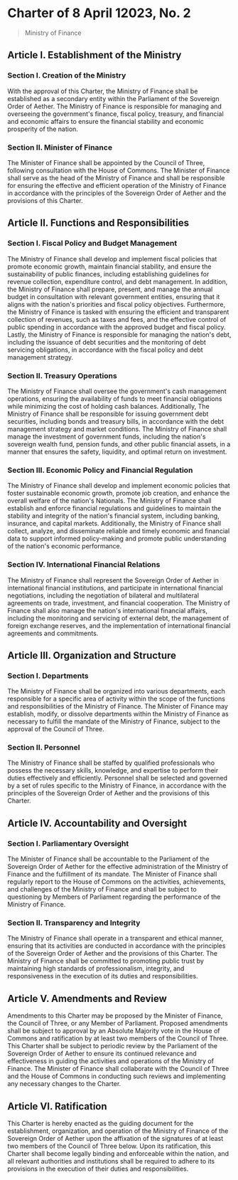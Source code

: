 # Charter of 8 April 12023, No. 2
> Ministry of Finance

## Article I. Establishment of the Ministry

### Section I. Creation of the Ministry
With the approval of this Charter, the Ministry of Finance shall be established as a secondary entity within the Parliament of the Sovereign Order of Aether. The Ministry of Finance is responsible for managing and overseeing the government's finance, fiscal policy, treasury, and financial and economic affairs to ensure the financial stability and economic prosperity of the nation.

### Section II. Minister of Finance
The Minister of Finance shall be appointed by the Council of Three, following consultation with the House of Commons. The Minister of Finance shall serve as the head of the Ministry of Finance and shall be responsible for ensuring the effective and efficient operation of the Ministry of Finance in accordance with the principles of the Sovereign Order of Aether and the provisions of this Charter.

## Article II. Functions and Responsibilities

### Section I. Fiscal Policy and Budget Management
The Ministry of Finance shall develop and implement fiscal policies that promote economic growth, maintain financial stability, and ensure the sustainability of public finances, including establishing guidelines for revenue collection, expenditure control, and debt management. In addition, the Ministry of Finance shall prepare, present, and manage the annual budget in consultation with relevant government entities, ensuring that it aligns with the nation's priorities and fiscal policy objectives. Furthermore, the Ministry of Finance is tasked with ensuring the efficient and transparent collection of revenues, such as taxes and fees, and the effective control of public spending in accordance with the approved budget and fiscal policy. Lastly, the Ministry of Finance is responsible for managing the nation's debt, including the issuance of debt securities and the monitoring of debt servicing obligations, in accordance with the fiscal policy and debt management strategy.

### Section II. Treasury Operations
The Ministry of Finance shall oversee the government's cash management operations, ensuring the availability of funds to meet financial obligations while minimizing the cost of holding cash balances. Additionally, The Ministry of Finance shall be responsible for issuing government debt securities, including bonds and treasury bills, in accordance with the debt management strategy and market conditions. The Ministry of Finance shall manage the investment of government funds, including the nation's sovereign wealth fund, pension funds, and other public financial assets, in a manner that ensures the safety, liquidity, and optimal return on investment.

### Section III. Economic Policy and Financial Regulation
The Ministry of Finance shall develop and implement economic policies that foster sustainable economic growth, promote job creation, and enhance the overall welfare of the nation's Nationals. The Ministry of Finance shall establish and enforce financial regulations and guidelines to maintain the stability and integrity of the nation's financial system, including banking, insurance, and capital markets. Additionally, the Ministry of Finance shall collect, analyze, and disseminate reliable and timely economic and financial data to support informed policy-making and promote public understanding of the nation's economic performance.

### Section IV. International Financial Relations
The Ministry of Finance shall represent the Sovereign Order of Aether in international financial institutions, and participate in international financial negotiations, including the negotiation of bilateral and multilateral agreements on trade, investment, and financial cooperation. The Ministry of Finance shall also manage the nation's international financial affairs, including the monitoring and servicing of external debt, the management of foreign exchange reserves, and the implementation of international financial agreements and commitments.

## Article III. Organization and Structure

### Section I. Departments
The Ministry of Finance shall be organized into various departments, each responsible for a specific area of activity within the scope of the functions and responsibilities of the Ministry of Finance. The Minister of Finance may establish, modify, or dissolve departments within the Ministry of Finance as necessary to fulfill the mandate of the Ministry of Finance, subject to the approval of the Council of Three.

### Section II. Personnel
The Ministry of Finance shall be staffed by qualified professionals who possess the necessary skills, knowledge, and expertise to perform their duties effectively and efficiently. Personnel shall be selected and governed by a set of rules specific to the Ministry of Finance, in accordance with the principles of the Sovereign Order of Aether and the provisions of this Charter.

## Article IV. Accountability and Oversight

### Section I. Parliamentary Oversight
The Minister of Finance shall be accountable to the Parliament of the Sovereign Order of Aether for the effective administration of the Ministry of Finance and the fulfillment of its mandate. The Minister of Finance shall regularly report to the House of Commons on the activities, achievements, and challenges of the Ministry of Finance and shall be subject to questioning by Members of Parliament regarding the performance of the Ministry of Finance.

### Section II. Transparency and Integrity
The Ministry of Finance shall operate in a transparent and ethical manner, ensuring that its activities are conducted in accordance with the principles of the Sovereign Order of Aether and the provisions of this Charter. The Ministry of Finance shall be committed to promoting public trust by maintaining high standards of professionalism, integrity, and responsiveness in the execution of its duties and responsibilities.

## Article V. Amendments and Review
Amendments to this Charter may be proposed by the Minister of Finance, the Council of Three, or any Member of Parliament. Proposed amendments shall be subject to approval by an Absolute Majority vote in the House of Commons and ratification by at least two members of the Council of Three. This Charter shall be subject to periodic review by the Parliament of the Sovereign Order of Aether to ensure its continued relevance and effectiveness in guiding the activities and operations of the Ministry of Finance. The Minister of Finance shall collaborate with the Council of Three and the House of Commons in conducting such reviews and implementing any necessary changes to the Charter.

## Article VI. Ratification
This Charter is hereby enacted as the guiding document for the establishment, organization, and operation of the Ministry of Finance of the Sovereign Order of Aether upon the affixation of the signatures of at least two members of the Council of Three below. Upon its ratification, this Charter shall become legally binding and enforceable within the nation, and all relevant authorities and institutions shall be required to adhere to its provisions in the execution of their duties and responsibilities.
